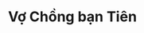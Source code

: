 ---
layout: invite
title: "Vợ Chồng bạn Tiên"
location: "nữ"
time: "17 GIỜ 00"
permalink: /btien.html
---